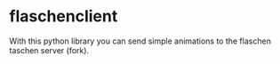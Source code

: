 # flaschenclient
With this python library you can send simple animations to the flaschen taschen server (fork). 

